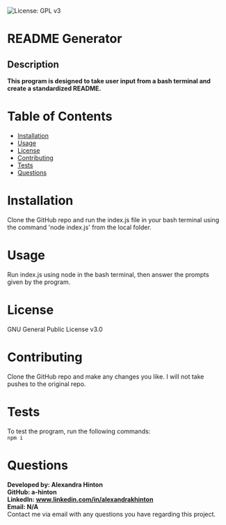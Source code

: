 
![License: GPL v3](https://img.shields.io/badge/License-GPLv3-blue.svg)

# README Generator

## Description
**This program is designed to take user input from a bash terminal and create a standardized README.**

# Table of Contents

* [Installation](#installation)
* [Usage](#usage)
* [License](#license)
* [Contributing](#contributing)
* [Tests](#tests)
* [Questions ](#questions)

# Installation
Clone the GitHub repo and run the index.js file in your bash terminal using the command 'node index.js' from the local folder.

# Usage
Run index.js using node in the bash terminal, then answer the prompts given by the program.

# License
GNU General Public License v3.0

# Contributing
Clone the GitHub repo and make any changes you like. I will not take pushes to the original repo.

# Tests
To test the program, run the following commands: <br>
```npm i```

# Questions
**Developed by: Alexandra Hinton** <br>
**GitHub: a-hinton** <br>
**LinkedIn: www.linkedin.com/in/alexandrakhinton** <br>
**Email: N/A** <br>
Contact me via email with any questions you have regarding this project.